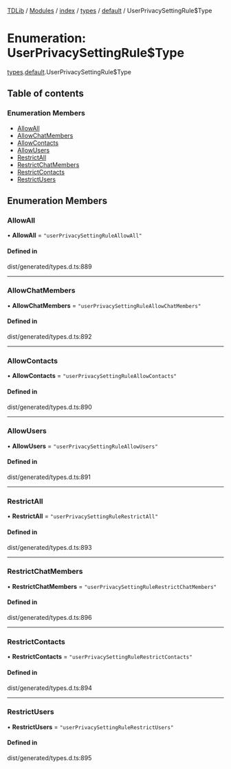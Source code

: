 [TDLib](../README.md) / [Modules](../modules.md) / [index](../modules/index.md) / [types](../modules/index.types.md) / [default](../modules/index.types.default.md) / UserPrivacySettingRule$Type

# Enumeration: UserPrivacySettingRule$Type

[types](../modules/index.types.md).[default](../modules/index.types.default.md).UserPrivacySettingRule$Type

## Table of contents

### Enumeration Members

- [AllowAll](index.types.default.UserPrivacySettingRule_Type.md#allowall)
- [AllowChatMembers](index.types.default.UserPrivacySettingRule_Type.md#allowchatmembers)
- [AllowContacts](index.types.default.UserPrivacySettingRule_Type.md#allowcontacts)
- [AllowUsers](index.types.default.UserPrivacySettingRule_Type.md#allowusers)
- [RestrictAll](index.types.default.UserPrivacySettingRule_Type.md#restrictall)
- [RestrictChatMembers](index.types.default.UserPrivacySettingRule_Type.md#restrictchatmembers)
- [RestrictContacts](index.types.default.UserPrivacySettingRule_Type.md#restrictcontacts)
- [RestrictUsers](index.types.default.UserPrivacySettingRule_Type.md#restrictusers)

## Enumeration Members

### AllowAll

• **AllowAll** = ``"userPrivacySettingRuleAllowAll"``

#### Defined in

dist/generated/types.d.ts:889

___

### AllowChatMembers

• **AllowChatMembers** = ``"userPrivacySettingRuleAllowChatMembers"``

#### Defined in

dist/generated/types.d.ts:892

___

### AllowContacts

• **AllowContacts** = ``"userPrivacySettingRuleAllowContacts"``

#### Defined in

dist/generated/types.d.ts:890

___

### AllowUsers

• **AllowUsers** = ``"userPrivacySettingRuleAllowUsers"``

#### Defined in

dist/generated/types.d.ts:891

___

### RestrictAll

• **RestrictAll** = ``"userPrivacySettingRuleRestrictAll"``

#### Defined in

dist/generated/types.d.ts:893

___

### RestrictChatMembers

• **RestrictChatMembers** = ``"userPrivacySettingRuleRestrictChatMembers"``

#### Defined in

dist/generated/types.d.ts:896

___

### RestrictContacts

• **RestrictContacts** = ``"userPrivacySettingRuleRestrictContacts"``

#### Defined in

dist/generated/types.d.ts:894

___

### RestrictUsers

• **RestrictUsers** = ``"userPrivacySettingRuleRestrictUsers"``

#### Defined in

dist/generated/types.d.ts:895
